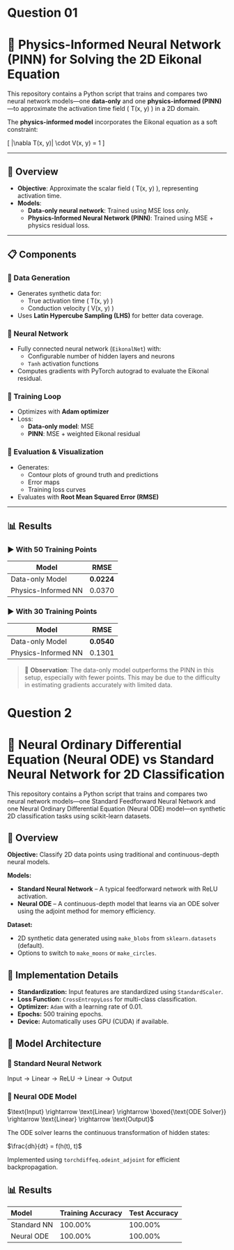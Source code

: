 # Question 01
# 🧠 Physics-Informed Neural Network (PINN) for Solving the 2D Eikonal Equation

This repository contains a Python script that trains and compares two neural network models—one **data-only** and one **physics-informed (PINN)**—to approximate the activation time field \( T(x, y) \) in a 2D domain.

The **physics-informed model** incorporates the Eikonal equation as a soft constraint:

\[
\|\nabla T(x, y)\| \cdot V(x, y) = 1
\]

---

## 📌 Overview

- **Objective**: Approximate the scalar field \( T(x, y) \), representing activation time.
- **Models**: 
  - **Data-only neural network**: Trained using MSE loss only.
  - **Physics-Informed Neural Network (PINN)**: Trained using MSE + physics residual loss.

---

## 📋 Components

### 🔹 Data Generation

- Generates synthetic data for:
  - True activation time \( T(x, y) \)
  - Conduction velocity \( V(x, y) \)
- Uses **Latin Hypercube Sampling (LHS)** for better data coverage.

### 🔹 Neural Network

- Fully connected neural network (`EikonalNet`) with:
  - Configurable number of hidden layers and neurons
  - `Tanh` activation functions
- Computes gradients with PyTorch autograd to evaluate the Eikonal residual.

### 🔹 Training Loop

- Optimizes with **Adam optimizer**
- Loss:
  - **Data-only model**: MSE
  - **PINN**: MSE + weighted Eikonal residual

### 🔹 Evaluation & Visualization

- Generates:
  - Contour plots of ground truth and predictions
  - Error maps
  - Training loss curves
- Evaluates with **Root Mean Squared Error (RMSE)**

---

## 📊 Results

### ▶️ With 50 Training Points

| Model               | RMSE     |
|--------------------|----------|
| Data-only Model     | **0.0224** |
| Physics-Informed NN | 0.0370   |

### ▶️ With 30 Training Points

| Model               | RMSE     |
|--------------------|----------|
| Data-only Model     | **0.0540** |
| Physics-Informed NN | 0.1301   |

> 📌 **Observation**: The data-only model outperforms the PINN in this setup, especially with fewer points. This may be due to the difficulty in estimating gradients accurately with limited data.

# Question 2

# 🧠 Neural Ordinary Differential Equation (Neural ODE) vs Standard Neural Network for 2D Classification

This repository contains a Python script that trains and compares two neural network models—one Standard Feedforward Neural Network and one Neural Ordinary Differential Equation (Neural ODE) model—on synthetic 2D classification tasks using scikit-learn datasets.

## 📌 Overview

**Objective:** Classify 2D data points using traditional and continuous-depth neural models.

**Models:**
* **Standard Neural Network** – A typical feedforward network with ReLU activation.
* **Neural ODE** – A continuous-depth model that learns via an ODE solver using the adjoint method for memory efficiency.

**Dataset:**
* 2D synthetic data generated using `make_blobs` from `sklearn.datasets` (default).
* Options to switch to `make_moons` or `make_circles`.

## 🔧 Implementation Details

* **Standardization:** Input features are standardized using `StandardScaler`.
* **Loss Function:** `CrossEntropyLoss` for multi-class classification.
* **Optimizer:** `Adam` with a learning rate of 0.01.
* **Epochs:** 500 training epochs.
* **Device:** Automatically uses GPU (CUDA) if available.

## 🧪 Model Architecture

### 🔹 Standard Neural Network

$\text{Input} \rightarrow \text{Linear} \rightarrow \text{ReLU} \rightarrow \text{Linear} \rightarrow \text{Output}$

### 🔸 Neural ODE Model

$\text{Input} \rightarrow \text{Linear} \rightarrow \boxed{\text{ODE Solver}} \rightarrow \text{Linear} \rightarrow \text{Output}$

The ODE solver learns the continuous transformation of hidden states:

$\frac{dh}{dt} = f(h(t), t)$

Implemented using `torchdiffeq.odeint_adjoint` for efficient backpropagation.

## 📊 Results

| Model            | Training Accuracy | Test Accuracy |
| :--------------- | :---------------- | :------------ |
| Standard NN      | 100.00%           | 100.00%       |
| Neural ODE       | 100.00%           | 100.00%       |
